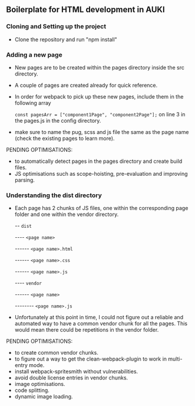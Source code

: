 ## Boilerplate for HTML development in AUKI

### Cloning and Setting up the project

- Clone the repository and run "npm install"

### Adding a new page

- New pages are to be created within the pages directory inside the src directory.
- A couple of pages are created already for quick reference.

- In order for webpack to pick up these new pages, include them in the following array

  `const pagesArr = ["component1Page", "component2Page"];` on line 3 in the pages.js in the config directory.

- make sure to name the pug, scss and js file the same as the page name (check the existing pages to learn more).

PENDING OPTIMISATIONS:

- to automatically detect pages in the pages directory and create build files.
- JS optimisations such as scope-hoisting, pre-evaluation and improving parsing.

### Understanding the dist directory

- Each page has 2 chunks of JS files, one within the corresponding page folder and one within the vendor directory.

  -- `dist`

  ---- `<page name>`

  ------ `<page name>.html`

  ------ `<page name>.css`

  ------ `<page name>.js`

  ---- `vendor`

  ------ `<page name>`

  -------- `<page name>.js`

* Unfortunately at this point in time, I could not figure out a reliable and automated way to have a common vendor chunk for all the pages. This would mean there could be repetitions in the vendor folder.

PENDING OPTIMISATIONS:

- to create common vendor chunks.
- to figure out a way to get the clean-webpack-plugin to work in multi-entry mode.
- install webpack-spritesmith without vulnerabilities.
- avoid double license entries in vendor chunks.
- image optimisations.
- code splitting.
- dynamic image loading.
